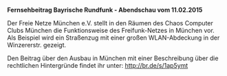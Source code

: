 **Fernsehbeitrag Bayrische Rundfunk - Abendschau vom 11.02.2015**

Der Freie Netze München e.V. stellt in den Räumen des Chaos Computer Clubs München die Funktionsweise des Freifunk-Netzes in München vor.
Als Beispiel wird ein Straßenzug mit einer großen WLAN-Abdeckung in der Winzererstr.  gezeigt.

Den Beitrag über den Ausbau in München mit einer Beschreibung über die rechtlichen Hintergründe findet ihr unter: http://br.de/s/1ap5ymt
